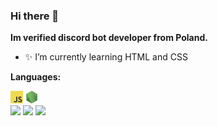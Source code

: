 ### Hi there 👋

**Im verified discord bot developer from Poland.**

- ✨ I’m currently learning HTML and CSS
<!-- - 🧻 My discord server: [UltraGuard Dev](https://discord.gg/qXPG2hAxPY) -->


**Languages:**  

<code><img height="20" src="https://raw.githubusercontent.com/github/explore/80688e429a7d4ef2fca1e82350fe8e3517d3494d/topics/javascript/javascript.png"></code>
<code><img height="20" src="https://raw.githubusercontent.com/github/explore/80688e429a7d4ef2fca1e82350fe8e3517d3494d/topics/nodejs/nodejs.png"></code>  
<code><img height="20" src="https://upload.wikimedia.org/wikipedia/commons/thumb/c/c3/Python-logo-notext.svg/1200px-Python-logo-notext.svg.png"></code> 
<code><img height='20' src="https://cdn-icons-png.flaticon.com/512/174/174854.png"></code>
<code><img height='20' src="https://cdn-icons-png.flaticon.com/512/732/732190.png"></code>

